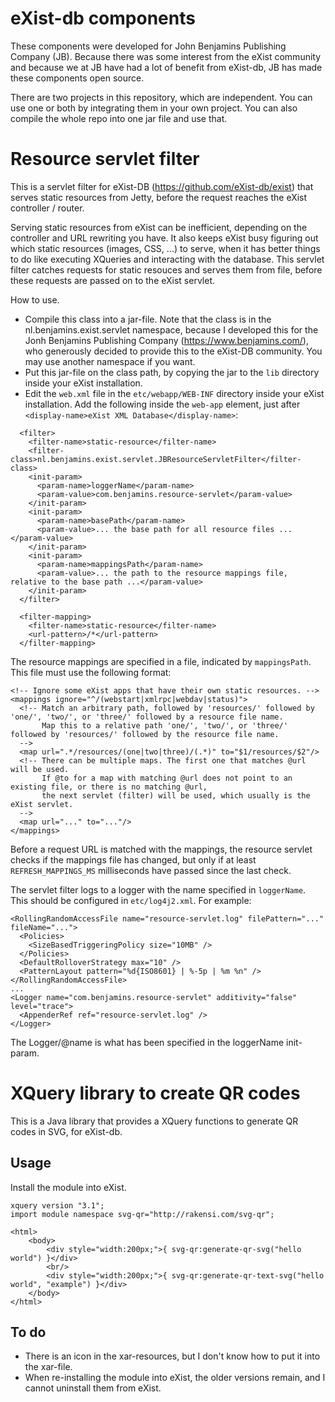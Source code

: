 # eXist-db components

These components were developed for John Benjamins Publishing Company (JB).
Because there was some interest from the eXist community and because we at JB have had a lot of benefit from eXist-db, JB has made these components open source.

There are two projects in this repository, which are independent. You can use one or both by integrating them in your own project.
You can also compile the whole repo into one jar file and use that.

# Resource servlet filter

This is a servlet filter for eXist-DB (https://github.com/eXist-db/exist) that serves static resources from Jetty,
before the request reaches the eXist controller / router.

Serving static resources from eXist can be inefficient, depending on the controller and URL rewriting you have.
It also keeps eXist busy figuring out which static resources (images, CSS, ...) to serve, when it has better
things to do like executing XQueries and interacting with the database.
This servlet filter catches requests for static resouces and serves them from file, before these requests are
passed on to the eXist servlet.

How to use.

- Compile this class into a jar-file.
Note that the class is in the nl.benjamins.exist.servlet namespace, because I developed this for the
Jonh Benjamins Publishing Company (https://www.benjamins.com/), who generously decided to provide this
to the eXist-DB community.
You may use another namespace if you want.
- Put this jar-file on the class path, by copying the jar to the `lib` directory inside your eXist installation.
- Edit the `web.xml` file in the `etc/webapp/WEB-INF` directory inside your eXist installation.
Add the following inside the `web-app` element, just after `<display-name>eXist XML Database</display-name>`:
```
  <filter>
    <filter-name>static-resource</filter-name>
    <filter-class>nl.benjamins.exist.servlet.JBResourceServletFilter</filter-class>
    <init-param>
      <param-name>loggerName</param-name>
      <param-value>com.benjamins.resource-servlet</param-value>
    </init-param>
    <init-param>
      <param-name>basePath</param-name>
      <param-value>... the base path for all resource files ...</param-value>
    </init-param>
    <init-param>
      <param-name>mappingsPath</param-name>
      <param-value>... the path to the resource mappings file, relative to the base path ...</param-value>
    </init-param>
  </filter>

  <filter-mapping>
    <filter-name>static-resource</filter-name>
    <url-pattern>/*</url-pattern>
  </filter-mapping>
```

The resource mappings are specified in a file, indicated by `mappingsPath`. This file must use the following format:
```
<!-- Ignore some eXist apps that have their own static resources. -->
<mappings ignore="^/(webstart|xmlrpc|webdav|status)">
  <!-- Match an arbitrary path, followed by 'resources/' followed by 'one/', 'two/', or 'three/' followed by a resource file name.
       Map this to a relative path 'one/', 'two/', or 'three/' followed by 'resources/' followed by the resource file name.
  -->
  <map url=".*/resources/(one|two|three)/(.*)" to="$1/resources/$2"/>
  <!-- There can be multiple maps. The first one that matches @url will be used.
       If @to for a map with matching @url does not point to an existing file, or there is no matching @url,
       the next servlet (filter) will be used, which usually is the eXist servlet.
  -->
  <map url="..." to="..."/>
</mappings>
```

Before a request URL is matched with the mappings, the resource servlet checks if the mappings file has changed,
but only if at least `REFRESH_MAPPINGS_MS` milliseconds have passed since the last check.

The servlet filter logs to a logger with the name specified in `loggerName`. This should be configured in `etc/log4j2.xml`.
For example:
```
<RollingRandomAccessFile name="resource-servlet.log" filePattern="..." fileName="...">
  <Policies>
    <SizeBasedTriggeringPolicy size="10MB" />
  </Policies>
  <DefaultRolloverStrategy max="10" />
  <PatternLayout pattern="%d{ISO8601} | %-5p | %m %n" />
</RollingRandomAccessFile>
...
<Logger name="com.benjamins.resource-servlet" additivity="false" level="trace">
  <AppenderRef ref="resource-servlet.log" />
</Logger>
```
The Logger/@name is what has been specified in the loggerName init-param.


# XQuery library to create QR codes

This is a Java library that provides a XQuery functions to generate QR codes in SVG, for eXist-db.

## Usage

Install the module into eXist.

```
xquery version "3.1";
import module namespace svg-qr="http://rakensi.com/svg-qr";

<html>
    <body>
        <div style="width:200px;">{ svg-qr:generate-qr-svg("hello world") }</div>
        <br/>
        <div style="width:200px;">{ svg-qr:generate-qr-text-svg("hello world", "example") }</div>
    </body>
</html>
```
## To do

* There is an icon in the xar-resources, but I don't know how to put it into the xar-file.
* When re-installing the module into eXist, the older versions remain, and I cannot uninstall them from eXist.
